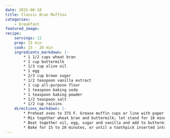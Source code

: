 ```yaml
---
date: 2015-06-10
title: Classic Bran Muffins
categories:
    - breakfast
featured_image: 
recipe:
    servings: 12
    prep: 15 min
    cook: 15 - 20 min
    ingredients_markdown: |-
        * 1 1/2 cups wheat bran
        * 1 cup buttermilk
        * 1/3 cup olive oil
        * 1 egg
        * 2/3 cup brown sugar
        * 1/2 teaspoon vanilla extract
        * 1 cup all-purpose flour
        * 1 teaspoon baking soda
        * 1 teaspoon baking powder
        * 1/2 teaspoon salt
        * 1/2 cup raisins
    directions_markdown: |-
        * Preheat oven to 375 F. Grease muffin cups or line with paper muffin liners.
        * Mix together wheat bran and buttermilk; let stand for 10 minutes.
        * Beat together oil, egg, sugar and vanilla and add to buttermilk/bran mixture. Sift together flour, baking soda, baking powder and salt. Stir flour mixture into buttermilk mixture, until just blended. Fold in raisins and spoon batter into prepared muffin tins.
        * Bake for 15 to 20 minutes, or until a toothpick inserted into the center of a muffin comes out clean. Cool and enjoy!
---
```

